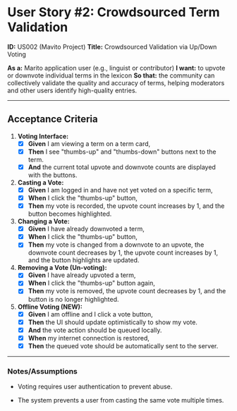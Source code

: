 # User Story #2: Crowdsourced Term Validation

**ID:** US002 (Mavito Project)
**Title:** Crowdsourced Validation via Up/Down Voting

**As a:** Marito application user (e.g., linguist or contributor)
**I want:** to upvote or downvote individual terms in the lexicon
**So that:** the community can collectively validate the quality and accuracy of terms, helping moderators and other users identify high-quality entries.

---

## Acceptance Criteria

1. **Voting Interface:**
    * [x] **Given** I am viewing a term on a term card,
    * [x] **Then** I see "thumbs-up" and "thumbs-down" buttons next to the term.
    * [x] **And** the current total upvote and downvote counts are displayed with the buttons.

2. **Casting a Vote:**
    * [x] **Given** I am logged in and have not yet voted on a specific term,
    * [x] **When** I click the "thumbs-up" button,
    * [x] **Then** my vote is recorded, the upvote count increases by 1, and the button becomes highlighted.

3. **Changing a Vote:**
    * [x] **Given** I have already downvoted a term,
    * [x] **When** I click the "thumbs-up" button,
    * [x] **Then** my vote is changed from a downvote to an upvote, the downvote count decreases by 1, the upvote count increases by 1, and the button highlights are updated.

4. **Removing a Vote (Un-voting):**
    * [x] **Given** I have already upvoted a term,
    * [x] **When** I click the "thumbs-up" button again,
    * [x] **Then** my vote is removed, the upvote count decreases by 1, and the button is no longer highlighted.

5. **Offline Voting (NEW):**
    * [x] **Given** I am offline and I click a vote button,
    * [x] **Then** the UI should update optimistically to show my vote.
    * [x] **And** the vote action should be queued locally.
    * [x] **When** my internet connection is restored,
    * [x] **Then** the queued vote should be automatically sent to the server.

---

### Notes/Assumptions

* Voting requires user authentication to prevent abuse.

* The system prevents a user from casting the same vote multiple times.
